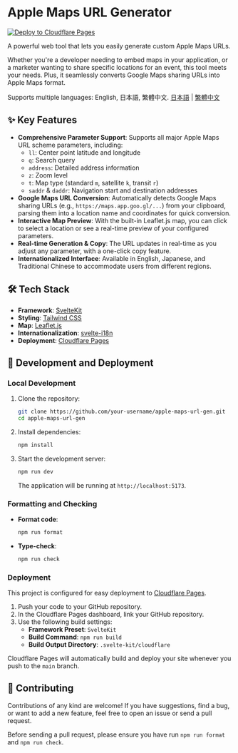 # Apple Maps URL Generator

[![Deploy to Cloudflare Pages](https://static.cloudflareinsights.com/pages/v1/button.svg)](https://developers.cloudflare.com/pages/get-started/)

A powerful web tool that lets you easily generate custom Apple Maps URLs.

Whether you're a developer needing to embed maps in your application, or a marketer wanting to share specific locations for an event, this tool meets your needs. Plus, it seamlessly converts Google Maps sharing URLs into Apple Maps format.

Supports multiple languages: English, 日本語, 繁體中文.
[日本語](README.ja.md) | [繁體中文](README.zh-TW.md)

<!-- Insert a GIF demo or screenshot here to show the tool in action -->
<!-- ![Demo GIF](path/to/your/demo.gif) -->

## ✨ Key Features

- **Comprehensive Parameter Support**: Supports all major Apple Maps URL scheme parameters, including:
  - `ll`: Center point latitude and longitude
  - `q`: Search query
  - `address`: Detailed address information
  - `z`: Zoom level
  - `t`: Map type (standard `m`, satellite `k`, transit `r`)
  - `saddr` & `daddr`: Navigation start and destination addresses
- **Google Maps URL Conversion**: Automatically detects Google Maps sharing URLs (e.g., `https://maps.app.goo.gl/...`) from your clipboard, parsing them into a location name and coordinates for quick conversion.
- **Interactive Map Preview**: With the built-in Leaflet.js map, you can click to select a location or see a real-time preview of your configured parameters.
- **Real-time Generation & Copy**: The URL updates in real-time as you adjust any parameter, with a one-click copy feature.
- **Internationalized Interface**: Available in English, Japanese, and Traditional Chinese to accommodate users from different regions.

## 🛠️ Tech Stack

- **Framework**: [SvelteKit](https://kit.svelte.dev/)
- **Styling**: [Tailwind CSS](https://tailwindcss.com/)
- **Map**: [Leaflet.js](https://leafletjs.com/)
- **Internationalization**: [svelte-i18n](https://github.com/cibernox/svelte-i18n)
- **Deployment**: [Cloudflare Pages](https://pages.cloudflare.com/)

## 🚀 Development and Deployment

### Local Development

1. Clone the repository:

   ```bash
   git clone https://github.com/your-username/apple-maps-url-gen.git
   cd apple-maps-url-gen
   ```

2. Install dependencies:

   ```bash
   npm install
   ```

3. Start the development server:

   ```bash
   npm run dev
   ```

   The application will be running at `http://localhost:5173`.

### Formatting and Checking

- **Format code**:

  ```bash
  npm run format
  ```

- **Type-check**:

  ```bash
  npm run check
  ```

### Deployment

This project is configured for easy deployment to [Cloudflare Pages](https://pages.cloudflare.com/).

1. Push your code to your GitHub repository.
2. In the Cloudflare Pages dashboard, link your GitHub repository.
3. Use the following build settings:
   - **Framework Preset**: `SvelteKit`
   - **Build Command**: `npm run build`
   - **Build Output Directory**: `.svelte-kit/cloudflare`

Cloudflare Pages will automatically build and deploy your site whenever you push to the `main` branch.

## 🤝 Contributing

Contributions of any kind are welcome! If you have suggestions, find a bug, or want to add a new feature, feel free to open an issue or send a pull request.

Before sending a pull request, please ensure you have run `npm run format` and `npm run check`.
